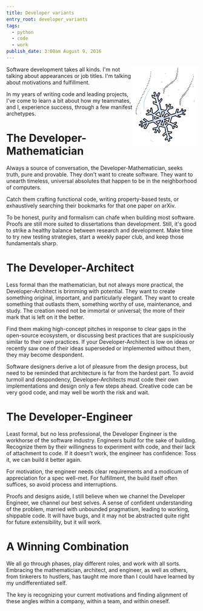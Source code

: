 ```yaml
---
title: Developer variants
entry_root: developer_variants
tags:
  - python
  - code
  - work
publish_date: 3:00am August 9, 2016
---
```


<img width="34%" src="/uploads/illo/snowflake_med.png" align="right" />
Software development takes all kinds. I'm not talking about appearances or job
titles. I'm talking about motivations and fulfillment.

In my years of writing code and leading projects, I've come to learn a
bit about how my teammates, and I, experience success, through a few
manifest archetypes.

# The Developer-Mathematician

Always a source of conversation, the Developer-Mathematician, seeks
truth, pure and provable. They don't want to create software. They
want to unearth timeless, universal absolutes that happen to be in the
neighborhood of computers.

Catch them crafting functional code, writing property-based tests, or
exhaustively searching their bookmarks for that one paper on arXiv.

To be honest, purity and formalism can chafe when building most
software. Proofs are still more suited to dissertations than
development. Still, it's good to strike a healthy balance between
research and development. Make time to try new testing strategies,
start a weekly paper club, and keep those fundamentals sharp.

# The Developer-Architect

Less formal than the mathematician, but not always more practical, the
Developer-Architect is brimming with potential. They want to create
something original, important, and particularly elegant. They want to
create something that outlasts them, something worthy of use,
maintenance, and study. The creation need not be immortal or
universal; the more of their mark that is left on it the better.

Find them making high-concept pitches in response to clear gaps in the
open-source ecosystem, or discussing best practices that are
suspiciously similar to their own practices. If your
Developer-Architect is low on ideas or recently saw one of their ideas
superseded or implemented without them, they may become despondent.

Software designers derive a lot of pleasure from the design process,
but need to be reminded that architecture is far from the hardest
part. To avoid turmoil and despondency, Developer-Architects must code
their own implementations and design only a few steps ahead. Creative
code can be very good code, and may well be worth the risk and wait.

# The Developer-Engineer

Least formal, but no less professional, the Developer Engineer is the
workhorse of the software industry. Engineers build for the sake of
building. Recognize them by their willingness to experiment with code,
and their lack of attachment to code. If it doesn't work, the engineer
has confidence: Toss it, we can build it better again.

For motivation, the engineer needs clear requirements and a modicum of
appreciation for a spec well-met. For fulfillment, the build itself
often suffices, so avoid process and interruptions.

Proofs and designs aside, I still believe when we channel the
Developer Engineer, we channel our best selves. A sense of confident
understanding of the problem, married with unbounded pragmatism,
leading to working, shippable code. It will have bugs, and it may not
be abstracted quite right for future extensibility, but it will work.

# A Winning Combination

We all go through phases, play different roles, and work with all
sorts. Embracing the mathematician, architect, and engineer, as well
as others, from tinkerers to hustlers, has taught me more than I could
have learned by my undifferentiated self.

The key is recognizing your current motivations and finding alignment
of these angles within a company, within a team, and within oneself.
